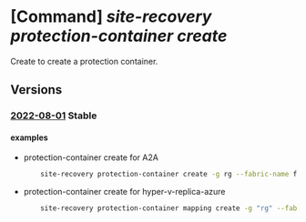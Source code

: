 # [Command] _site-recovery protection-container create_

Create to create a protection container.

## Versions

### [2022-08-01](/Resources/mgmt-plane/L3N1YnNjcmlwdGlvbnMve30vcmVzb3VyY2Vncm91cHMve30vcHJvdmlkZXJzL21pY3Jvc29mdC5yZWNvdmVyeXNlcnZpY2VzL3ZhdWx0cy97fS9yZXBsaWNhdGlvbmZhYnJpY3Mve30vcmVwbGljYXRpb25wcm90ZWN0aW9uY29udGFpbmVycy97fQ==/2022-08-01.xml) **Stable**

<!-- mgmt-plane /subscriptions/{}/resourcegroups/{}/providers/microsoft.recoveryservices/vaults/{}/replicationfabrics/{}/replicationprotectioncontainers/{} 2022-08-01 -->

#### examples

- protection-container create for A2A
    ```bash
        site-recovery protection-container create -g rg --fabric-name fabric1_name -n container1_name --vault-name vault_name --provider-input '[{instance-type:A2A}]'
    ```

- protection-container create for hyper-v-replica-azure
    ```bash
        site-recovery protection-container mapping create -g "rg" --fabric-name "fabric_name" -n "container_mapping_name" --protection-container "container_name" --vault-name "vault_name" --policy-id "policy_id" --target-container \"Microsoft Azure\" --provider-input '{hyper-v-replica-azure:""}'
    ```
